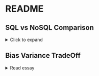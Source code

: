 # README

## SQL vs NoSQL Comparison
<details>
  <summary>Click to expand </summary>

### Description
This repository contains a comparative study of SQL and NoSQL databases, highlighting key differences, use cases, performance factors, and data modeling strategies. The objective is to provide insights that can guide developers and organizations in choosing the appropriate database technology for their specific needs.

<!-- ### Table of Contents
1. [History](#history)
2. [Key topics covered](#key-topics-covered)
3. [Use Cases](#use-cases)
4. [Future](#future) -->

### History
As data management needs evolve, the choice between SQL (Structured Query Language) and NoSQL (Not Only SQL) databases becomes crucial. This paper aims to clarify the distinctions between these two types of databases and assist stakeholders in making informed decisions.

### Key topics covered
- Differences between SQL and NoSQL databases particularly Graph Databases 
- Data modeling strategies for SQL vs NoSQL
- Scalability and flexibility considerations
- Transactional integrity and consistency
- Querying mechanisms and their impact on performance

### Use Cases
- **SQL Databases**: 
  - Suitable for structured data and applications that require multi-row transactions.
  - Commonly used in finance, healthcare, and enterprise applications.

- **NoSQL Databases**: 
  - Ideal for handling semi-structured or unstructured data.
  - Commonly used in big data applications, content management systems, and real-time web applications.

### Future
This paper concludes with the future scope of databases based on project requirements, performance needs, and scalability considerations.
 
</details>

## Bias Variance TradeOff
<details>
  <summary>Read essay</summary>

</details>

